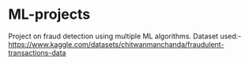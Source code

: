 # ML-projects
Project on fraud detection using multiple ML algorithms. 
Dataset used:- https://www.kaggle.com/datasets/chitwanmanchanda/fraudulent-transactions-data
